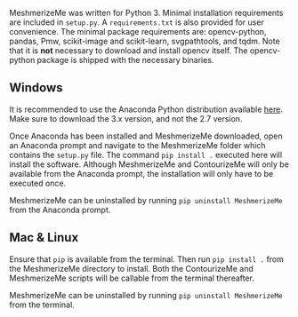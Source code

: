 MeshmerizeMe was written for Python 3. Minimal installation requirements are included in `setup.py`. A `requirements.txt` is also provided for user convenience. The minimal package requirements are: opencv-python, pandas, Pmw, scikit-image and scikit-learn, svgpathtools, and tqdm. Note that it is **not** necessary to download and install opencv itself. The opencv-python package is shipped with the necessary binaries.

## Windows
It is recommended to use the Anaconda Python distribution available [here](https://www.anaconda.com/distribution/). Make sure to download the 3.x version, and not the 2.7 version. 

Once Anaconda has been installed and MeshmerizeMe downloaded, open an Anaconda prompt and navigate to the MeshmerizeMe folder which contains the `setup.py` file. The command `pip install .` executed here will install the software. Although MeshmerizeMe and ContourizeMe will only be available from the Anaconda prompt, the installation will only have to be executed once.

MeshmerizeMe can be uninstalled by running `pip uninstall MeshmerizeMe` from the Anaconda prompt.

## Mac \& Linux

Ensure that `pip` is available from the terminal. Then run `pip install .` from the MeshmerizeMe directory to install. Both the ContourizeMe and MeshmerizeMe scripts will be callable from the terminal thereafter.

MeshmerizeMe can be uninstalled by running `pip uninstall MeshmerizeMe` from the terminal.
